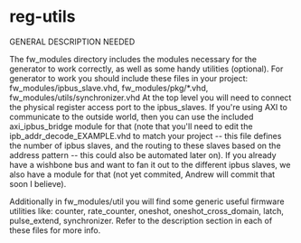 # reg-utils
GENERAL DESCRIPTION NEEDED

The fw_modules directory includes the modules necessary for the generator to work correctly, as well as some handy utilities (optional).
For generator to work you should include these files in your project: fw_modules/ipbus_slave.vhd, fw_modules/pkg/*.vhd, fw_modules/utils/synchronizer.vhd
At the top level you will need to connect the physical register access port to the ipbus_slaves. If you're using AXI to communicate to the outside world, then you can use the included axi_ipbus_bridge module for that (note that you'll need to edit the ipb_addr_decode_EXAMPLE.vhd to match your project -- this file defines the number of ipbus slaves, and the routing to these slaves based on the address pattern -- this could also be automated later on).
If you already have a wishbone bus and want to fan it out to the different ipbus slaves, we also have a module for that (not yet commited, Andrew will commit that soon I believe).

Additionally in fw_modules/util you will find some generic useful firmware utilities like: counter, rate_counter, oneshot, oneshot_cross_domain, latch, pulse_extend, synchronizer. Refer to the description section in each of these files for more info.
